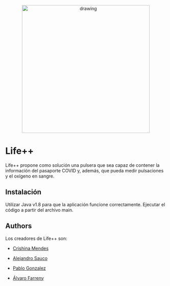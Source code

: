 <p align="center">
 <img src="https://i.imgur.com/aPvTRWP.png" alt="drawing" width="400"/>
</p>

# Life++

Life++ propone como solución una pulsera que sea capaz de contener la información
del pasaporte COVID y, además, que pueda medir pulsaciones y el oxígeno en
sangre. 


## Instalación
Utilizar Java v1.8 para que la aplicación funcione correctamente. Ejecutar el código a partir del archivo main.

    
## Authors

Los creadores de Life++ son:

- [Crishina Mendes](https://github.com/crisdmt)

- [Alejandro Sauco](https://github.com/AlejandroSauco)

- [Pablo Gonzalez](https://github.com/pgonzalezs1999)

- [Álvaro Farreny](https://github.com/AlvaroFarreny)

